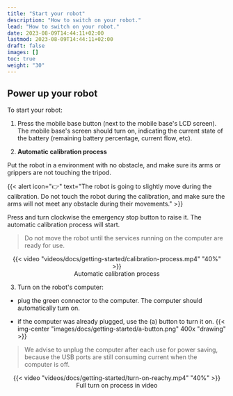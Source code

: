 ```yaml
---
title: "Start your robot"
description: "How to switch on your robot."
lead: "How to switch on your robot."
date: 2023-08-09T14:44:11+02:00
lastmod: 2023-08-09T14:44:11+02:00
draft: false
images: []
toc: true
weight: "30"
---
```

<!-- ## On first start
To facilitate the next step ([Connect your robot to the network]({{< ref "/docs/getting-started/network" >}})), plug the LCD screen on the last free USB port of the hub. This must be done before turning on the robot. -->

## Power up your robot
To start your robot: 
1. Press the mobile base button (next to the mobile base's LCD screen). The mobile base's screen should turn on, indicating the current state of the battery (remaining battery percentage, current flow, etc).

2. **Automatic calibration process**

Put the robot in a environment with no obstacle, and make sure its arms or grippers are not touching the tripod.

{{< alert icon="👉" text="The robot is going to slightly move during the calibration. Do not touch the robot during the calibration, and make sure the arms will not meet any obstacle during their movements." >}}

Press and turn clockwise the emergency stop button to raise it. The automatic calibration process will start.  

> Do not move the robot until the services running on the computer are ready for use.

<p align="center">
    {{< video "videos/docs/getting-started/calibration-process.mp4" "40%" >}}
    <br>
    Automatic calibration process
</p>

3. Turn on the robot's computer:
- plug the green connector to the computer. The computer should automatically turn on.

- if the computer was already plugged, use the (a) button to turn it on.
{{< img-center "images/docs/getting-started/a-button.png" 400x "drawing" >}}

> We advise to unplug the computer after each use for power saving, because the USB ports are still consuming current when the computer is off.


<p align="center">
    {{< video "videos/docs/getting-started/turn-on-reachy.mp4" "40%" >}}
    <br>
    Full turn on process in video
</p>
